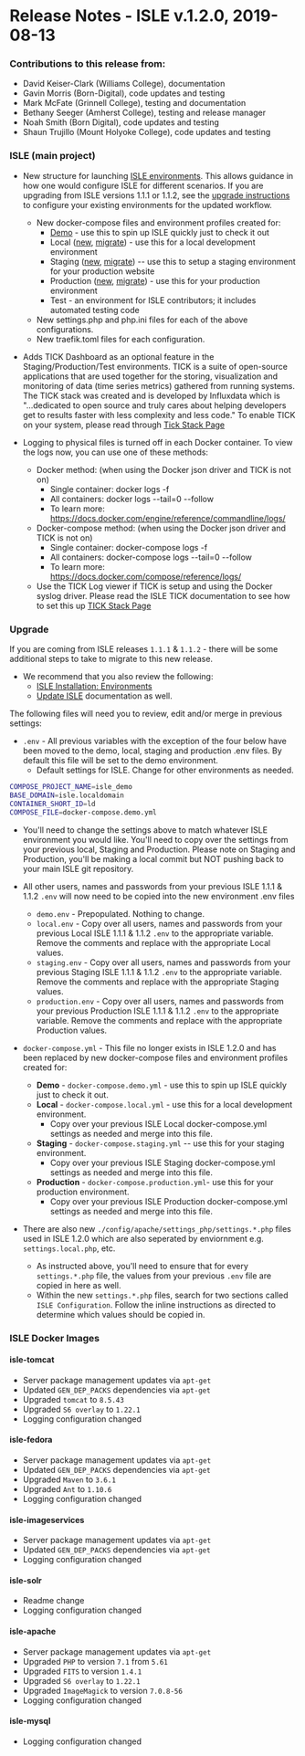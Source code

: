 # Release Notes - ISLE v.1.2.0, 2019-08-13

### Contributions to this release from:

* David Keiser-Clark (Williams College), documentation
* Gavin Morris (Born-Digital), code updates and testing
* Mark McFate (Grinnell College), testing and documentation
* Bethany Seeger (Amherst College), testing and release manager
* Noah Smith (Born Digital), code updates and testing
* Shaun Trujillo (Mount Holyoke College), code updates and testing

### ISLE (main project)

* New structure for launching [ISLE environments](../install/install-environments.md). 
  This allows guidance in how one would configure ISLE for different scenarios.  If you are upgrading from ISLE versions 1.1.1 or 1.1.2, see the [upgrade instructions](../update/update.md) to configure your existing environments for the updated workflow.
  * New docker-compose files and environment profiles created for:
    * [Demo](../install/install-demo.md) - use this to spin up ISLE quickly just to check it out
    * Local ([new](../install/install-local-new.md), [migrate](../install/install-local-migrate.md)) - use this for a local development environment
    * Staging ([new](../install/install-staging-new.md), [migrate](../install/install-staging-migrate.md)) -- use this to setup a staging environment for your production website
    * Production ([new](../install/install-production-new.md), [migrate](../install/install-production-migrate.md)) - use this for your production environment
    * Test - an environment for ISLE contributors; it includes automated testing code
  * New settings.php and php.ini files for each of the above configurations.
  * New traefik.toml files for each configuration.

* Adds TICK Dashboard as an optional feature in the Staging/Production/Test environments.
  TICK is a suite of open-source applications
  that are used together for the storing, visualization and monitoring of data (time series metrics)
  gathered from running systems. The TICK stack was created and is developed by Influxdata which is
  "...dedicated to open source and truly cares about helping developers get to results faster with
  less complexity and less code." To enable TICK on your system, please read through [Tick Stack Page](../optional-components/tickstack.md)

* Logging to physical files is turned off in each Docker container.  To view the logs now, you can use
  one of these methods:
  * Docker method: (when using the Docker json driver and TICK is not on)
    * Single container: docker logs -f <containername>
    * All containers: docker logs --tail=0 --follow
    * To learn more: https://docs.docker.com/engine/reference/commandline/logs/
  * Docker-compose method: (when using the Docker json driver and TICK is not on)
    * Single container: docker-compose logs -f  <containername>
    * All containers: docker-compose logs --tail=0 --follow
    * To learn more: https://docs.docker.com/compose/reference/logs/
  * Use the TICK Log viewer if TICK is setup and using the Docker syslog driver. Please read the 
    ISLE TICK documentation to see how to set this up [TICK Stack Page](../optional-components/tickstack.md)

### Upgrade

If you are coming from ISLE releases `1.1.1` & `1.1.2` - there will be some additional steps to take to migrate to this new release. 

* We recommend that you also review the following:
  * [ISLE Installation: Environments](../install/install-environments.md)
  * [Update ISLE](../update/update.md) documentation as well. 

The following files will need you to review, edit and/or merge in previous settings:

* `.env` - All previous variables with the exception of the four below have been moved to the demo, local, staging and production .env files. By default this file will be set to the demo environment. 
  * Default settings for ISLE. Change for other environments as needed.

```bash
COMPOSE_PROJECT_NAME=isle_demo
BASE_DOMAIN=isle.localdomain
CONTAINER_SHORT_ID=ld
COMPOSE_FILE=docker-compose.demo.yml
```
  * You'll need to change the settings above to match whatever ISLE environment you would like. You'll need to copy over the settings from your previous local, Staging and Production. Please note on Staging and Production, you'll be making a local commit but NOT pushing back to your main ISLE git repository. 

* All other users, names and passwords from your previous ISLE 1.1.1 & 1.1.2 `.env` will now need to be copied into the new environment .env files
  * `demo.env` - Prepopulated. Nothing to change.
  * `local.env` - Copy over all users, names and passwords from your previous Local ISLE 1.1.1 & 1.1.2 `.env` to the appropriate variable. Remove the comments and replace with the appropriate Local values.
  * `staging.env` - Copy over all users, names and passwords from your previous Staging ISLE 1.1.1 & 1.1.2 `.env` to the appropriate variable. Remove the comments and replace with the appropriate Staging values.
  * `production.env` - Copy over all users, names and passwords from your previous Production ISLE 1.1.1 & 1.1.2 `.env` to the appropriate variable. Remove the comments and replace with the appropriate Production values.

* `docker-compose.yml` - This file no longer exists in ISLE 1.2.0 and has been replaced by new docker-compose files and environment profiles created for:
  * **Demo** - `docker-compose.demo.yml` - use this to spin up ISLE quickly just to check it out.
  * **Local** - `docker-compose.local.yml` - use this for a local development environment. 
    * Copy over your previous ISLE Local docker-compose.yml settings as needed and merge into this file.
  * **Staging** - `docker-compose.staging.yml` -- use this for your staging environment. 
    * Copy over your previous ISLE Staging docker-compose.yml settings as needed and merge into this file.
  * **Production** - `docker-compose.production.yml`- use this for your production environment.
    * Copy over your previous ISLE Production docker-compose.yml settings as needed and merge into this file.

* There are also new `./config/apache/settings_php/settings.*.php` files used in ISLE 1.2.0 which are also seperated by enviornment e.g. `settings.local.php`, etc.
  * As instructed above, you'll need to ensure that for every `settings.*.php` file, the values from your previous `.env` file are copied in here as well.
  * Within the new `settings.*.php` files, search for two sections called `ISLE Configuration`. Follow the inline instructions as directed to determine which values should be copied in.

### ISLE Docker Images

#### isle-tomcat

* Server package management updates via `apt-get`
* Updated `GEN_DEP_PACKS` dependencies via `apt-get`
* Upgraded `tomcat` to `8.5.43`
* Upgraded `S6 overlay` to `1.22.1`
* Logging configuration changed

#### isle-fedora

* Server package management updates via `apt-get`
* Updated `GEN_DEP_PACKS` dependencies via `apt-get`
* Upgraded `Maven` to `3.6.1`
* Upgraded `Ant` to `1.10.6`
* Logging configuration changed

#### isle-imageservices

* Server package management updates via `apt-get`
* Updated `GEN_DEP_PACKS` dependencies via `apt-get`
* Logging configuration changed

#### isle-solr

* Readme change
* Logging configuration changed

#### isle-apache

* Server package management updates via `apt-get`
* Upgraded `PHP` to version `7.1` from `5.61`
* Upgraded `FITS` to version `1.4.1`
* Upgraded `S6 overlay` to `1.22.1`
* Upgraded `ImageMagick` to version `7.0.8-56`
* Logging configuration changed

#### isle-mysql

* Logging configuration changed

